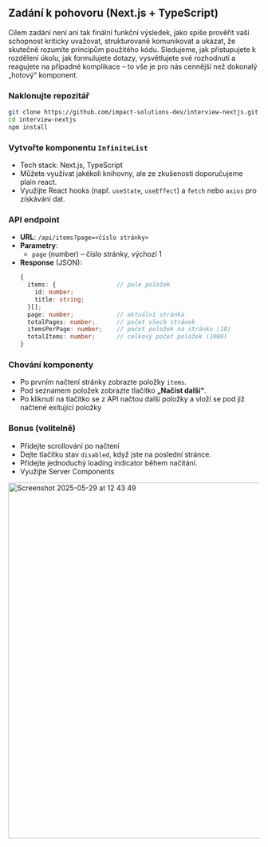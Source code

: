 ## Zadání k pohovoru (Next.js + TypeScript)
Cílem zadání není ani tak finální funkční výsledek, jako spíše prověřit vaši schopnost kriticky uvažovat, strukturovaně komunikovat a ukázat, že skutečně rozumíte principům použitého kódu. Sledujeme, jak přistupujete k rozdělení úkolu, jak formulujete dotazy, vysvětlujete své rozhodnutí a reagujete na případné komplikace – to vše je pro nás cennější než dokonalý „hotový“ komponent.

### Naklonujte repozitář
   ```bash
   git clone https://github.com/impact-solutions-dev/interview-nextjs.git
   cd interview-nextjs
   npm install
   ```

### Vytvořte komponentu `InfiniteList`
   * Tech stack: Next.js, TypeScript
   * Můžete využívat jakékoli knihovny, ale ze zkušenosti doporučujeme plain react.
   * Využijte React hooks (např. `useState`, `useEffect`) a `fetch` nebo `axios` pro získávání dat.

### API endpoint
   * **URL**: `/api/items?page=<číslo stránky>`
   * **Parametry**:
     * `page` (number) – číslo stránky, výchozí 1
   * **Response** (JSON):
     ```ts
     {
       items: {                 // pole položek
         id: number;
         title: string;
       }[];                    
       page: number;            // aktuální stránka
       totalPages: number;      // počet všech stránek
       itemsPerPage: number;    // počet položek na stránku (10)
       totalItems: number;      // celkový počet položek (1000)
     }
     ```

### Chování komponenty
   * Po prvním načtení stránky zobrazte položky `items`.
   * Pod seznamem položek zobrazte tlačítko **„Načíst další“**.
   * Po kliknutí na tlačítko se z API načtou další položky a vloží se pod již načtené exitující položky

### Bonus (volitelně)
   * Přidejte scrollování po načtení
   * Dejte tlačítku stav `disabled`, když jste na poslední stránce.
   * Přidejte jednoduchý loading indicator během načítání.
   * Využijte Server Components
<img width="712" alt="Screenshot 2025-05-29 at 12 43 49" src="https://github.com/user-attachments/assets/e16b0b94-ca67-4a45-87ca-8692cea9f8b6" />
